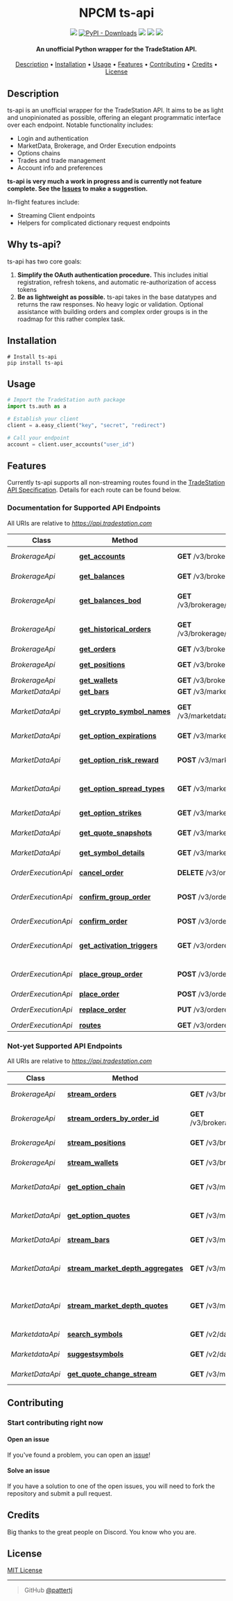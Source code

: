 <h1 align="center">
  <br>
  NPCM ts-api
  <br>
</h1>

<p align="center">
  <a href="https://github.com/pattertj/ts-api/commits/main"><img src="https://img.shields.io/github/last-commit/pattertj/ts-api"></a>
  <a href="https://pypi.org/project/ts-api/"><img alt="PyPI - Downloads" src="https://img.shields.io/pypi/dm/ts-api"></a>
  <a href="https://github.com/pattertj/ts-api/network/members"><img src="https://img.shields.io/github/forks/pattertj/ts-api?style=flat"></a>
  <a href="https://github.com/pattertj/ts-api/stargazers"><img src="https://img.shields.io/github/stars/pattertj/ts-api?style=flat"></a>
  <a href="https://github.com/pattertj/ts-api/blob/main/LICENSE"><img src="https://img.shields.io/github/license/pattertj/ts-api?style=flat"></a>
</p>

<h4 align="center">An unofficial Python wrapper for the TradeStation API.</h4>

<p align="center">
  <a href="#description">Description</a> •
  <a href="#installation">Installation</a> •
  <a href="#usage">Usage</a> •
  <a href="#features">Features</a> •
  <a href="#contributing">Contributing</a> •
  <a href="#credits">Credits</a> •
  <a href="#license">License</a>
</p>

## Description

ts-api is an unofficial wrapper for the TradeStation API. It aims to be as light and unopinionated as possible, offering an elegant programmatic interface over each endpoint. Notable functionality includes:

- Login and authentication
- MarketData, Brokerage, and Order Execution endpoints
- Options chains
- Trades and trade management
- Account info and preferences

**ts-api is very much a work in progress and is currently not feature complete. See the [Issues](https://github.com/pattertj/ts-api/issues) to make a suggestion.**

In-flight features include:

- Streaming Client endpoints
- Helpers for complicated dictionary request endpoints

## Why ts-api?

ts-api has two core goals:

1. **Simplify the OAuth authentication procedure.** This includes initial registration, refresh tokens, and automatic re-authorization of access tokens
2. **Be as lightweight as possible.** ts-api takes in the base datatypes and returns the raw responses. No heavy logic or validation. Optional assistance with building orders and complex order groups is in the roadmap for this rather complex task.

## Installation

```shell
# Install ts-api
pip install ts-api
```

## Usage

```python
# Import the TradeStation auth package
import ts.auth as a

# Establish your client
client = a.easy_client("key", "secret", "redirect")

# Call your endpoint
account = client.user_accounts("user_id")
```

## Features

Currently ts-api supports all non-streaming routes found in the [TradeStation API Specification](https://api.tradestation.com/docs/specification). Details for each route can be found below.

### Documentation for Supported API Endpoints

All URIs are relative to _<https://api.tradestation.com>_

| Class               | Method                                                                                                                             | HTTP request                                               | Description             |
| ------------------- | ---------------------------------------------------------------------------------------------------------------------------------- | ---------------------------------------------------------- | ----------------------- |
| _BrokerageApi_      | [**get_accounts**](https://api.tradestation.com/docs/specification#tag/Brokerage/operation/GetAccounts)                            | **GET** /v3/brokerage/accounts                             | Get Accounts            |
| _BrokerageApi_      | [**get_balances**](https://api.tradestation.com/docs/specification#tag/Brokerage/operation/GetBalances)                            | **GET** /v3/brokerage/accounts/{accounts}/balances         | Get Balances            |
| _BrokerageApi_      | [**get_balances_bod**](https://api.tradestation.com/docs/specification#tag/Brokerage/operation/GetBalancesBOD)                     | **GET** /v3/brokerage/accounts/{accounts}/bodbalances      | Get Balances BOD        |
| _BrokerageApi_      | [**get_historical_orders**](https://api.tradestation.com/docs/specification#tag/Brokerage/operation/GetHistoricalOrders)           | **GET** /v3/brokerage/accounts/{accounts}/historicalorders | Get Historical Orders   |
| _BrokerageApi_      | [**get_orders**](https://api.tradestation.com/docs/specification#tag/Brokerage/operation/GetOrders)                                | **GET** /v3/brokerage/accounts/{accounts}/orders           | Get Orders              |
| _BrokerageApi_      | [**get_positions**](https://api.tradestation.com/docs/specification#tag/Brokerage/operation/GetPositions)                          | **GET** /v3/brokerage/accounts/{accounts}/positions        | Get Positions           |
| _BrokerageApi_      | [**get_wallets**](https://api.tradestation.com/docs/specification#tag/Brokerage/operation/GetWallets)                              | **GET** /v3/brokerage/accounts/{account}/wallets           | Get Wallets             |
| _MarketDataApi_     | [**get_bars**](https://api.tradestation.com/docs/specification#tag/MarketData/operation/GetBars)                                   | **GET** /v3/marketdata/barcharts/{symbol}                  | Get Bars                |
| _MarketDataApi_     | [**get_crypto_symbol_names**](https://api.tradestation.com/docs/specification#tag/MarketData/operation/GetCryptoSymbolNames)       | **GET** /v3/marketdata/symbollists/cryptopairs/symbolnames | Get Crypto Symbol Names |
| _MarketDataApi_     | [**get_option_expirations**](https://api.tradestation.com/docs/specification#tag/MarketData/operation/GetOptionExpirations)        | **GET** /v3/marketdata/options/expirations/{underlying}    | Get Option Expirations  |
| _MarketDataApi_     | [**get_option_risk_reward**](https://api.tradestation.com/docs/specification#tag/MarketData/operation/GetOptionRiskReward)         | **POST** /v3/marketdata/options/riskreward                 | Get Option Risk Reward  |
| _MarketDataApi_     | [**get_option_spread_types**](https://api.tradestation.com/docs/specification#tag/MarketData/operation/GetOptionSpreadTypes)       | **GET** /v3/marketdata/options/spreadtypes                 | Get Option Spread Types |
| _MarketDataApi_     | [**get_option_strikes**](https://api.tradestation.com/docs/specification#tag/MarketData/operation/GetOptionStrikes)                | **GET** /v3/marketdata/options/strikes/{underlying}        | Get Option Strikes      |
| _MarketDataApi_     | [**get_quote_snapshots**](https://api.tradestation.com/docs/specification#tag/MarketData/operation/GetQuoteSnapshots)              | **GET** /v3/marketdata/quotes/{symbols}                    | Get Quote Snapshots     |
| _MarketDataApi_     | [**get_symbol_details**](https://api.tradestation.com/docs/specification#tag/MarketData/operation/GetSymbolDetails)                | **GET** /v3/marketdata/symbols/{symbols}                   | Get Symbol Details      |
| _OrderExecutionApi_ | [**cancel_order**](https://api.tradestation.com/docs/specification#tag/Order-Execution/operation/CancelOrder)                      | **DELETE** /v3/orderexecution/orders/{orderID}             | Cancel Order            |
| _OrderExecutionApi_ | [**confirm_group_order**](https://api.tradestation.com/docs/specification#tag/Order-Execution/operation/ConfirmGroupOrder)         | **POST** /v3/orderexecution/ordergroupconfirm              | Confirm Group Order     |
| _OrderExecutionApi_ | [**confirm_order**](https://api.tradestation.com/docs/specification#tag/Order-Execution/operation/ConfirmOrder)                    | **POST** /v3/orderexecution/orderconfirm                   | Confirm Order           |
| _OrderExecutionApi_ | [**get_activation_triggers**](https://api.tradestation.com/docs/specification#tag/Order-Execution/operation/GetActivationTriggers) | **GET** /v3/orderexecution/activationtriggers              | Get Activation Triggers |
| _OrderExecutionApi_ | [**place_group_order**](https://api.tradestation.com/docs/specification#tag/Order-Execution/operation/PlaceGroupOrder)             | **POST** /v3/orderexecution/ordergroups                    | Place Group Order       |
| _OrderExecutionApi_ | [**place_order**](https://api.tradestation.com/docs/specification#tag/Order-Execution/operation/PlaceOrder)                        | **POST** /v3/orderexecution/orders                         | Place Order             |
| _OrderExecutionApi_ | [**replace_order**](https://api.tradestation.com/docs/specification#tag/Order-Execution/operation/ReplaceOrder)                    | **PUT** /v3/orderexecution/orders/{orderID}                | Replace Order           |
| _OrderExecutionApi_ | [**routes**](https://api.tradestation.com/docs/specification#tag/Order-Execution/operation/Routes)                                 | **GET** /v3/orderexecution/routes                          | Get Routes              |

### Not-yet Supported API Endpoints

All URIs are relative to _<https://api.tradestation.com>_

| Class           | Method                                                                                                                                         | HTTP request                                                          | Description                    |
| --------------- | ---------------------------------------------------------------------------------------------------------------------------------------------- | --------------------------------------------------------------------- | ------------------------------ |
| _BrokerageApi_  | [**stream_orders**](https://api.tradestation.com/docs/specification#tag/Brokerage/operation/StreamOrders)                                      | **GET** /v3/brokerage/stream/accounts/{accountIds}/orders             | Stream Orders                  |
| _BrokerageApi_  | [**stream_orders_by_order_id**](https://api.tradestation.com/docs/specification#tag/Brokerage/operation/StreamOrdersByOrderId)                 | **GET** /v3/brokerage/stream/accounts/{accountIds}/orders/{ordersIds} | Stream Orders by Order Id      |
| _BrokerageApi_  | [**stream_positions**](https://api.tradestation.com/docs/specification#tag/Brokerage/operation/StreamPositions)                                | **GET** /v3/brokerage/stream/accounts/{accountIds}/positions          | Stream Positions               |
| _BrokerageApi_  | [**stream_wallets**](https://api.tradestation.com/docs/specification#tag/Brokerage/operation/StreamWallets)                                    | **GET** /v3/brokerage/stream/accounts/{account}/wallets               | Stream Wallets                 |
| _MarketDataApi_ | [**get_option_chain**](https://api.tradestation.com/docs/specification#tag/MarketData/operation/GetOptionChain)                                | **GET** /v3/marketdata/stream/options/chains/{underlying}             | Stream Option Chain            |
| _MarketDataApi_ | [**get_option_quotes**](https://api.tradestation.com/docs/specification#tag/MarketData/operation/GetOptionQuotes)                              | **GET** /v3/marketdata/stream/options/quotes                          | Stream Option Quotes           |
| _MarketDataApi_ | [**stream_bars**](https://api.tradestation.com/docs/specification#tag/MarketData/operation/StreamBars)                                         | **GET** /v3/marketdata/stream/barcharts/{symbol}                      | Stream Bars                    |
| _MarketDataApi_ | [**stream_market_depth_aggregates**](<(https://api.tradestation.com/docs/specification#tag/MarketData/operation/StreamMarketDepthAggregates)>) | **GET** /v3/marketdata/stream/marketdepth/aggregates/{symbol}         | Stream Market Depth Aggregates |
| _MarketDataApi_ | [**stream_market_depth_quotes**](<(https://api.tradestation.com/docs/specification#tag/MarketData/operation/StreamMarketDepthQuotes)>)         | **GET** /v3/marketdata/stream/marketdepth/quotes/{symbol}             | Stream Market Depth Quotes     |
| _MarketdataApi_ | [**search_symbols**](https://api.tradestation.com/docs/specification#tag/marketdata/operation/searchSymbols)                                   | **GET** /v2/data/symbols/search/{criteria}                            | Search for Symbols             |
| _MarketdataApi_ | [**suggestsymbols**](https://api.tradestation.com/docs/specification#tag/marketdata/operation/suggestsymbols)                                  | **GET** /v2/data/symbols/suggest/{text}                               | Suggest Symbols                |
| _MarketDataApi_ | [**get_quote_change_stream**](https://api.tradestation.com/docs/specification#tag/MarketData/operation/GetQuoteChangeStream)                   | **GET** /v3/marketdata/stream/quotes/{symbols}                        | Stream Quotes                  |

## Contributing

### Start contributing right now

#### Open an issue

If you've found a problem, you can open an [issue](https://github.com/pattertj/ts-api/issues/new)!

#### Solve an issue

If you have a solution to one of the open issues, you will need to fork the repository and submit a pull request.

## Credits

Big thanks to the great people on Discord. You know who you are.

## License

[MIT License](LICENSE)

---

> GitHub [@pattertj](https://github.com/pattertj)
